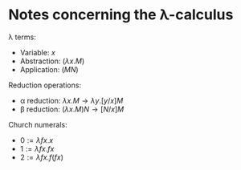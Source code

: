 # Notes concerning the λ-calculus

λ terms:

  * Variable: $x$
  * Abstraction: $(λ x . M)$
  * Application: $(M N)$

Reduction operations:

  * α reduction: $λ x . M → λ y . [y/x]M$
  * β reduction: $(λ x . M)N → [N/x]M$

Church numerals:

  * $0 := λ fx . x$
  * $1 := λ fx . fx$
  * $2 := λ fx . f(fx)$
